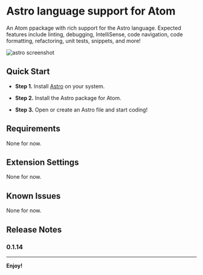 # Astro language support for Atom

An Atom ppackage with rich support for the Astro language. Expected features include linting, debugging, IntelliSense, code navigation, code formatting, refactoring, unit tests, snippets, and more!

![astro screenshot](https://github.com/astrolang/astro/blob/ch-implement-packrat-parser-156977411/media/images/astro-syntax.png?raw=true)


## Quick Start
* **Step 1.** Install [Astro](https://github.com/astrolang) on your system.

* **Step 2.** Install the Astro package for Atom.

* **Step 3.** Open or create an Astro file and start coding!

## Requirements

None for now.

## Extension Settings

None for now.

## Known Issues

None for now.

## Release Notes
### 0.1.14

-----------------------------------------------------------------------------------------------------------

**Enjoy!**
